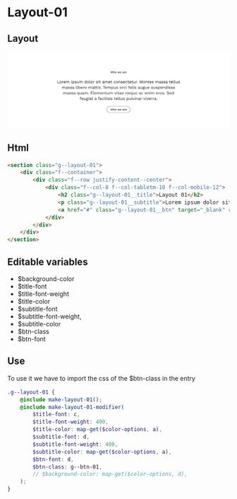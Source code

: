 # Layout-01

## Layout

![alt text][layout-01]

[layout-01]: /src/img/global-components/layout/layout-01.png

## Html

```html
<section class="g--layout-01">
    <div class="f--container">
        <div class="f--row justify-content--center">
            <div class="f--col-8 f--col-tabletm-10 f--col-mobile-12">
                <h2 class="g--layout-01__title">Layout 01</h2>
                <p class="g--layout-01__subtitle">Lorem ipsum dolor sit amet consectetur. Montes massa tellus massa libero mattis. Tempus orci felis augue suspendisse massa quam. Elementum vitae neque ac enim eros. Sed feugiat a facilisis tellus pulvinar viverra.</p>
                <a href="#" class="g--layout-01__btn" target="_blank" rel="noopener noreferrer">Who we are</a>
            </div>
        </div>
    </div>
</section>
```

## Editable variables

- $background-color
- $title-font
- $title-font-weight
- $title-color
- $subtitle-font
- $subtitle-font-weight,
- $subtitle-color
- $btn-class
- $btn-font

## Use

To use it we have to import the css of the $btn-class in the entry

```scss
.g--layout-01 {
    @include make-layout-01();
    @include make-layout-01-modifier(
        $title-font: c,
        $title-font-weight: 400,
        $title-color: map-get($color-options, a),
        $subtitle-font: d,
        $subtitle-font-weight: 400,
        $subtitle-color: map-get($color-options, a),
        $btn-font: d,
        $btn-class: g--btn-01,
        // $background-color: map-get($color-options, d),
    );
}
```
